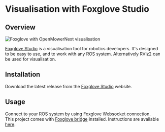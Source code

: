 # Visualisation with Foxglove Studio

## Overview

![Foxglove with OpenMowerNext visualisation](./assets/foxglove.png)

[Foxglove Studio](https://foxglove.dev/) is a visualisation tool for robotics developers. It's designed to be easy to use, and to work with any ROS system.
Alternatively RViz2 can be used for visualisation.

## Installation

Download the latest release from the [Foxglove Studio](https://foxglove.dev/download) website.

## Usage

Connect to your ROS system by using Foxglove Websocket connection. This project comes with [Foxglove bridge](https://foxglove.dev/docs/studio/connection/using-foxglove-bridge) installed. Instructions are available [here](https://foxglove.dev/docs/studio/connection/ros2#foxglove-websocket).
